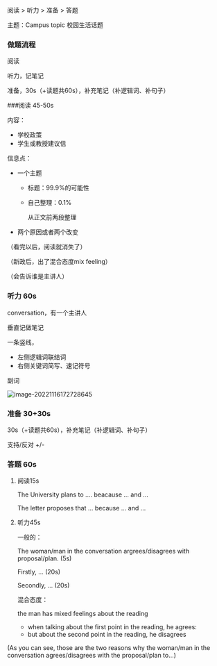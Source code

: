 阅读 > 听力 > 准备 > 答题

主题：Campus topic 校园生活话题



### 做题流程

阅读

听力，记笔记

准备，30s（+读题共60s），补充笔记（补逻辑词、补句子）



###阅读 45-50s

内容：

- 学校政策
- 学生或教授建议信

信息点：

- 一个主题

  - 标题：99.9%的可能性

  - 自己整理：0.1%

    从正文前两段整理

- 两个原因或者两个改变

（看完以后，阅读就消失了）

（新政后，出了混合态度mix feeling）

（会告诉谁是主讲人）



### 听力 60s

conversation，有一个主讲人

垂直记做笔记

一条竖线，

- 左侧逻辑词联结词
- 右侧关键词简写、速记符号

副词



![image-20221116172728645](https://xingqiu-tuchuang-1256524210.cos.ap-shanghai.myqcloud.com/3978/image-20221116172728645.png)



### 准备 30+30s

30s（+读题共60s），补充笔记（补逻辑词、补句子）

支持/反对 +/- 



### 答题 60s

1. 阅读15s

   The University plans to .... beacause ... and ...

   The letter proposes that ... because ... and ...

2. 听力45s

   一般的：

   The woman/man in the conversation argrees/disagrees with proposal/plan. (5s)

   Firstly, ... (20s)
   
   Secondly, ... (20s)
   
   混合态度：
   
   the man has mixed feelings about the reading 
   
   - when talking about the first point in the reading, he agrees: 
   - but about the second point in the reading, he disagrees

(As you can see, those are the two reasons why the woman/man in the conversation agrees/disagrees with the proposal/plan to...)


